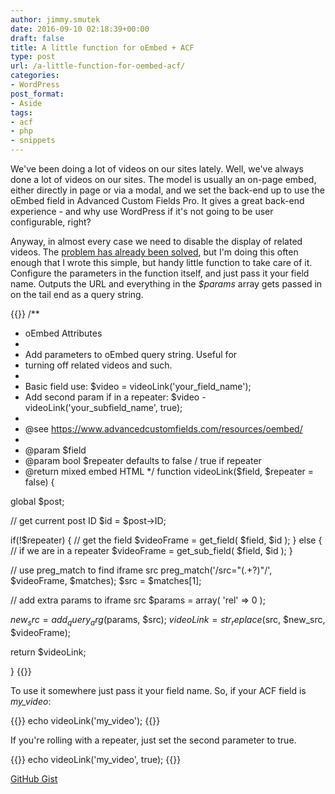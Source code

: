 ```yaml
---
author: jimmy.smutek
date: 2016-09-10 02:18:39+00:00
draft: false
title: A little function for oEmbed + ACF
type: post
url: /a-little-function-for-oembed-acf/
categories:
- WordPress
post_format:
- Aside
tags:
- acf
- php
- snippets
---
```


We've been doing a lot of videos on our sites lately. Well, we've always done a lot of videos on our sites. The model is usually an on-page embed, either directly in page or via a modal, and we set the back-end up to use the oEmbed field in Advanced Custom Fields Pro. It gives a great back-end experience - and why use WordPress if it's not going to be user configurable, right?

Anyway, in almost every case we need to disable the display of related videos. The [problem has already been solved](https://www.advancedcustomfields.com/resources/oembed/), but I'm doing this often enough that I wrote this simple, but handy little function to take care of it. Configure the parameters in the function itself, and just pass it your field name. Outputs the URL and everything in the _$params_ array gets passed in on the tail end as a query string. 

{{<highlight php>}}
/**
 * oEmbed Attributes
 *
 * Add parameters to oEmbed query string. Useful for
 * turning off related videos and such.
 *
 * Basic field use: $video = videoLink('your_field_name');
 * Add second param if in a repeater: $video - videoLink('your_subfield_name', true);
 *
 * @see https://www.advancedcustomfields.com/resources/oembed/
 *
 * @param $field
 * @param bool $repeater defaults to false / true if repeater
 * @return mixed  embed HTML
 */
function videoLink($field, $repeater = false) {

  global $post;

  // get current post ID
  $id = $post->ID;

  if(!$repeater) {
    // get the field
    $videoFrame  = get_field( $field, $id );
  } else {
    // if we are in a repeater
    $videoFrame  = get_sub_field( $field, $id );
  }

  // use preg_match to find iframe src
  preg_match('/src="(.+?)"/', $videoFrame, $matches);
  $src = $matches[1];

  // add extra params to iframe src
  $params = array(
    'rel'    => 0
  );

  $new_src = add_query_arg($params, $src);
  $videoLink = str_replace($src, $new_src, $videoFrame);

  return $videoLink;

}
{{</highlight>}}

To use it somewhere just pass it your field name. So, if your ACF field is _my_video_:

{{<highlight php>}}
echo videoLink('my_video');
{{</highlight>}}

If you're rolling with a repeater, just set the second parameter to true. 

{{<highlight php>}}
echo videoLink('my_video', true);
{{</highlight>}}

[GitHub Gist](https://gist.github.com/smutek/f11531a44327761c9cb7b660a9a78b95)
